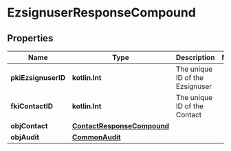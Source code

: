
# EzsignuserResponseCompound

## Properties
| Name | Type | Description | Notes |
| ------------ | ------------- | ------------- | ------------- |
| **pkiEzsignuserID** | **kotlin.Int** | The unique ID of the Ezsignuser |  |
| **fkiContactID** | **kotlin.Int** | The unique ID of the Contact |  |
| **objContact** | [**ContactResponseCompound**](ContactResponseCompound.md) |  |  |
| **objAudit** | [**CommonAudit**](CommonAudit.md) |  |  |



